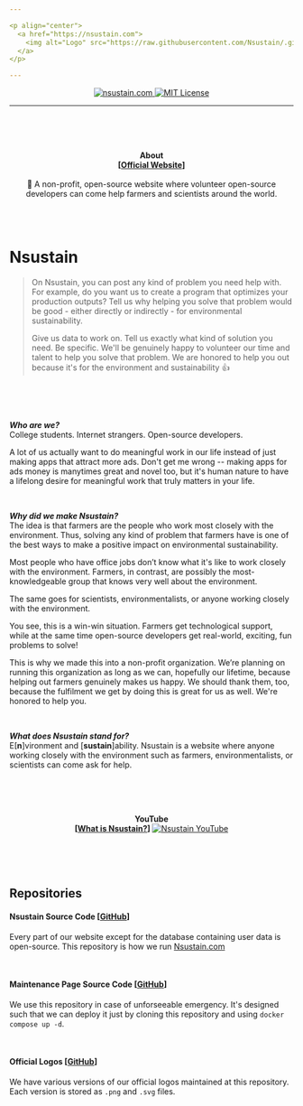 ```yaml
---

<p align="center">
  <a href="https://nsustain.com">
    <img alt="Logo" src="https://raw.githubusercontent.com/Nsustain/.github/main/logo/logo-github.png" width="350">
  </a>
</p>

---
```


<p align="center">
  <a href="https://github.com/Nsustain/nsustain.com">
    <img alt="nsustain.com" src="https://user-images.githubusercontent.com/19341857/184772201-ff14bc28-b7a7-4bec-bef5-52625acd0544.svg">
  </a>
  <a href="https://github.com/Nsustain/nsustain.com/blob/main/LICENSE">
    <img alt="MIT License" src="https://user-images.githubusercontent.com/19341857/206869035-bccdfab1-a825-4ec1-b598-78bf668b7917.svg">
  </a>
</p>

---

<br>
<br>
<br>

<p align="center">
  <b>
    About<br>
    [<a href="https://nsustain.com">Official Website</a>]
  </b>
  <br>
  <br>
  🌳 A non-profit, open-source website where volunteer open-source developers can come help farmers and scientists around the world.
</p>

<br>
<br>

# Nsustain
> On Nsustain, you can post any kind of problem you need help with. For example, do you want us to create a program that optimizes your production outputs? Tell us why helping you solve that problem would be good - either directly or indirectly - for environmental sustainability.
>
> Give us data to work on. Tell us exactly what kind of solution you need. Be specific. We'll be genuinely happy to volunteer our time and talent to help you solve that problem. We are honored to help you out because it's for the environment and sustainability 👍

<br>
<br>
<br>

***Who are we?***<br>
College students. Internet strangers.
Open-source developers.

A lot of us actually
want to do meaningful work in our life instead
of just making apps that attract more ads.
Don't get me wrong -- making apps for
ads money is manytimes great and novel too, but it's
human nature to have a lifelong desire
for meaningful work that truly matters in your life.

<br>

***Why did we make Nsustain?***<br>
The idea is that farmers are the people who work most
closely with the environment. Thus, solving any kind of
problem that farmers have is one of the best ways to make
a positive impact on environmental sustainability.

Most people who have office jobs don’t know what it's like
to work closely with the environment. Farmers, in contrast,
are possibly the most-knowledgeable group that knows very well
about the environment.

The same goes for scientists, environmentalists,
or anyone working closely with the environment.

You see, this is a win-win situation. Farmers get technological
support, while at the same time open-source developers get real-world,
exciting, fun problems to solve!

This is why we made this into a non-profit organization.
We’re planning on running this organization as long as
we can, hopefully our lifetime, because helping out farmers
genuinely makes us happy. We should thank them, too,
because the fulfilment we get by doing this is great
for us as well. We're honored to help you.

<br>

***What does Nsustain stand for?***<br>
E[<b>n</b>]vironment and
[<b>sustain</b>]ability.
Nsustain is a website where anyone working closely with
the environment such as farmers, environmentalists, or scientists
can come ask for help.

<br>
<br>
<br>

<p align="center">
  <b>
    YouTube<br>
    [<a href="https://youtu.be/E8JAcw1SJLA">What is Nsustain?</a>]
  </b>
  <a href="https://youtu.be/E8JAcw1SJLA" target="_blank">
    <img src="https://img.youtube.com/vi/E8JAcw1SJLA/maxresdefault.jpg" alt="Nsustain YouTube" />
  </a>
</p>


<br>
<br>
<br>

## Repositories

#### Nsustain Source Code [[GitHub](https://github.com/Nsustain/nsustain.com)]

Every part of our website
except for the database containing user data
is open-source. This repository is how we run
[Nsustain.com](https://nsustain.com)

<br>

#### Maintenance Page Source Code [[GitHub](https://github.com/Nsustain/maintenance-page)]

We use this repository in case of
unforseeable emergency. It's designed such that
we can deploy it just by cloning
this repository and using
`docker compose up -d`.

<br>

#### Official Logos [[GitHub](https://github.com/Nsustain/.github)]

We have various versions of our official
logos maintained at this repository.
Each version is stored as `.png` and
`.svg` files.
